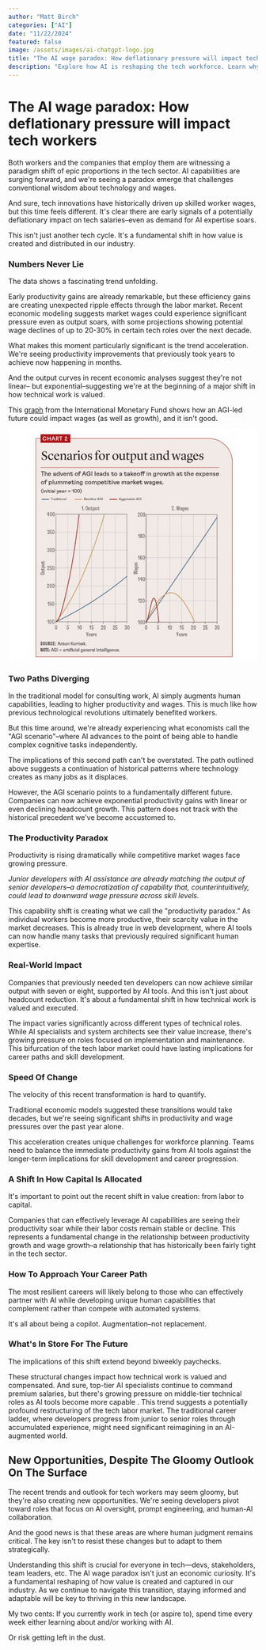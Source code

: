 ```yaml
---
author: "Matt Birch"
categories: ["AI"]
date: "11/22/2024"
featured: false
image: /assets/images/ai-chatgpt-logo.jpg
title: "The AI wage paradox: How deflationary pressure will impact tech workers"
description: "Explore how AI is reshaping the tech workforce. Learn why automation's deflationary pressure could lower wages for tech professionals and what it means for the industry’s future."
---
```


# The AI wage paradox: How deflationary pressure will impact tech workers

Both workers and the companies that employ them are witnessing a paradigm shift of epic proportions in the tech sector. AI capabilities are surging forward, and we're seeing a paradox emerge that challenges conventional wisdom about technology and wages.

And sure, tech innovations have historically driven up skilled worker wages, but this time feels different. It's clear there are early signals of a potentially deflationary impact on tech salaries–even as demand for AI expertise soars.

This isn't just another tech cycle. It's a fundamental shift in how value is created and distributed in our industry.

### Numbers Never Lie

The data shows a fascinating trend unfolding.

Early productivity gains are already remarkable, but these efficiency gains are creating unexpected ripple effects through the labor market. Recent economic modeling suggests market wages could experience significant pressure even as output soars, with some projections showing potential wage declines of up to 20-30% in certain tech roles over the next decade.

What makes this moment particularly significant is the trend acceleration. We're seeing productivity improvements that previously took years to achieve now happening in months.

And the output curves in recent economic analyses suggest they're not linear– but exponential–suggesting we're at the beginning of a major shift in how technical work is valued.

This [graph](https://www.imf.org/en/Publications/fandd/issues/2023/12/Scenario-Planning-for-an-AGI-future-Anton-korinek) from the International Monetary Fund shows how an AGI-led future could impact wages (as well as growth), and it isn't good.

![chart showing how Artificial General Intelligence hurts tech workers wages](/assets/images/agi-impact-wages.jpg)

### Two Paths Diverging

In the traditional model for consulting work, AI simply augments human capabilities, leading to higher productivity and wages. This is much like how previous technological revolutions ultimately benefited workers.

But this time around, we're already experiencing what economists call the "AGI scenario"–where AI advances to the point of being able to handle complex cognitive tasks independently.

The implications of this second path can't be overstated. The path outlined above suggests a continuation of historical patterns where technology creates as many jobs as it displaces.

However, the AGI scenario points to a fundamentally different future. Companies can now achieve exponential productivity gains with linear or even declining headcount growth. This pattern does not track with the historical precedent we've become accustomed to.

### The Productivity Paradox

Productivity is rising dramatically while competitive market wages face growing pressure.

_Junior developers with AI assistance are already matching the output of senior developers–a democratization of capability that, counterintuitively, could lead to downward wage pressure across skill levels._

This capability shift is creating what we call the "productivity paradox." As individual workers become more productive, their scarcity value in the market decreases. This is already true in web development, where AI tools can now handle many tasks that previously required significant human expertise.

### Real-World Impact

Companies that previously needed ten developers can now achieve similar output with seven or eight, supported by AI tools. And this isn't just about headcount reduction. It's about a fundamental shift in how technical work is valued and executed.

The impact varies significantly across different types of technical roles. While AI specialists and system architects see their value increase, there's growing pressure on roles focused on implementation and maintenance. This bifurcation of the tech labor market could have lasting implications for career paths and skill development.

### Speed Of Change

The velocity of this recent transformation is hard to quantify.

Traditional economic models suggested these transitions would take decades, but we're seeing significant shifts in productivity and wage pressures over the past year alone.

This acceleration creates unique challenges for workforce planning. Teams need to balance the immediate productivity gains from AI tools against the longer-term implications for skill development and career progression.

### A Shift In How Capital Is Allocated

It's important to point out the recent shift in value creation: from labor to capital.

Companies that can effectively leverage AI capabilities are seeing their productivity soar while their labor costs remain stable or decline. This represents a fundamental change in the relationship between productivity growth and wage growth–a relationship that has historically been fairly tight in the tech sector.

### How To Approach Your Career Path

The most resilient careers will likely belong to those who can effectively partner with AI while developing unique human capabilities that complement rather than compete with automated systems.

It's all about being a copilot. Augmentation–not replacement.

### What's In Store For The Future

The implications of this shift extend beyond biweekly paychecks.

These structural changes impact how technical work is valued and compensated. And sure, top-tier AI specialists continue to command premium salaries, but there's growing pressure on middle-tier technical roles as AI tools become more capable
.
This trend suggests a potentially profound restructuring of the tech labor market. The traditional career ladder, where developers progress from junior to senior roles through accumulated experience, might need significant reimagining in an AI-augmented world.

## New Opportunities, Despite The Gloomy Outlook On The Surface

The recent trends and outlook for tech workers may seem gloomy, but they're also creating new opportunities. We're seeing developers pivot toward roles that focus on AI oversight, prompt engineering, and human-AI collaboration.

And the good news is that these areas are where human judgment remains critical. The key isn't to resist these changes but to adapt to them strategically.

Understanding this shift is crucial for everyone in tech—devs, stakeholders, team leaders, etc. The AI wage paradox isn't just an economic curiosity. It's a fundamental reshaping of how value is created and captured in our industry. As we continue to navigate this transition, staying informed and adaptable will be key to thriving in this new landscape.

My two cents: If you currently work in tech (or aspire to), spend time every week either learning about and/or working with AI.

Or risk getting left in the dust.
